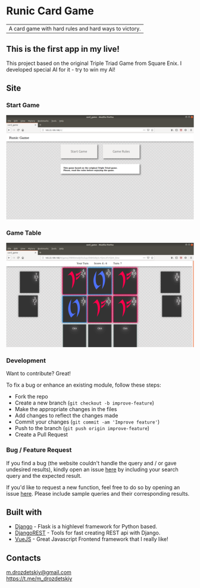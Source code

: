 # Runic Card Game
<table>
<tr>
<td>
  A card game with hard rules and hard ways to victory.
</td>
</tr>
</table>


## This is the first app in my live!
This project based on the original Triple Triad Game from Square Enix.
I developed special AI for it - try to win my AI!

## Site

### Start Game
![](https://github.com/Drozdetskiy/static_for_readme/blob/master/Screenshot%20from%202019-05-30%2012-12-09.png)
### Game Table
![](https://github.com/Drozdetskiy/static_for_readme/blob/master/Screenshot%20from%202019-05-30%2012-13-19.png)

### Development
Want to contribute? Great!

To fix a bug or enhance an existing module, follow these steps:

- Fork the repo
- Create a new branch (`git checkout -b improve-feature`)
- Make the appropriate changes in the files
- Add changes to reflect the changes made
- Commit your changes (`git commit -am 'Improve feature'`)
- Push to the branch (`git push origin improve-feature`)
- Create a Pull Request

### Bug / Feature Request

If you find a bug (the website couldn't handle the query and / or gave undesired results), kindly open an issue [here](https://github.com/Drozdetskiy/runic_game/issues/new) by including your search query and the expected result.

If you'd like to request a new function, feel free to do so by opening an issue [here](https://github.com/Drozdetskiy/runic_game/issues/new). Please include sample queries and their corresponding results.


## Built with

- [Django](https://www.djangoproject.com/) - Flask is a highlevel framework for Python based.
- [DjangoREST](https://www.django-rest-framework.org/) - Tools for fast creating REST api with Django.
- [VueJS](https://vuejs.org/) - Great Javascript Frontend framework that I really like!


## Contacts
m.drozdetskiy@gmail.com<br>
https://t.me/m_drozdetskiy
